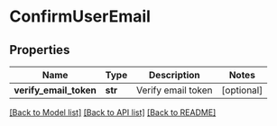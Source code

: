 # ConfirmUserEmail

## Properties
Name | Type | Description | Notes
------------ | ------------- | ------------- | -------------
**verify_email_token** | **str** | Verify email token | [optional] 

[[Back to Model list]](../README.md#documentation-for-models) [[Back to API list]](../README.md#documentation-for-api-endpoints) [[Back to README]](../README.md)


